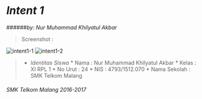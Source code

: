 # *__Intent 1__*
######*by: Nur Muhammad Khilyatul Akbar*

> Screenshot :

![intent1-1](https://cloud.githubusercontent.com/assets/22127632/19219034/ea76bd24-8e32-11e6-88b5-77a95ab795a0.jpg)
![intent1-2](https://cloud.githubusercontent.com/assets/22127632/19219035/ea77de7a-8e32-11e6-8c59-4774b7f33d77.jpg)

> * *Identitas Siswa* 
    * Nama          : Nur Muhammad Khilyatul Akbar
    * Kelas         : XI RPL 1
    * No Urut       : 24
    * NIS           : 4793/1512.070
    * Nama Sekolah  : SMK Telkom Malang

###### *SMK Telkom Malang 2016-2017*
